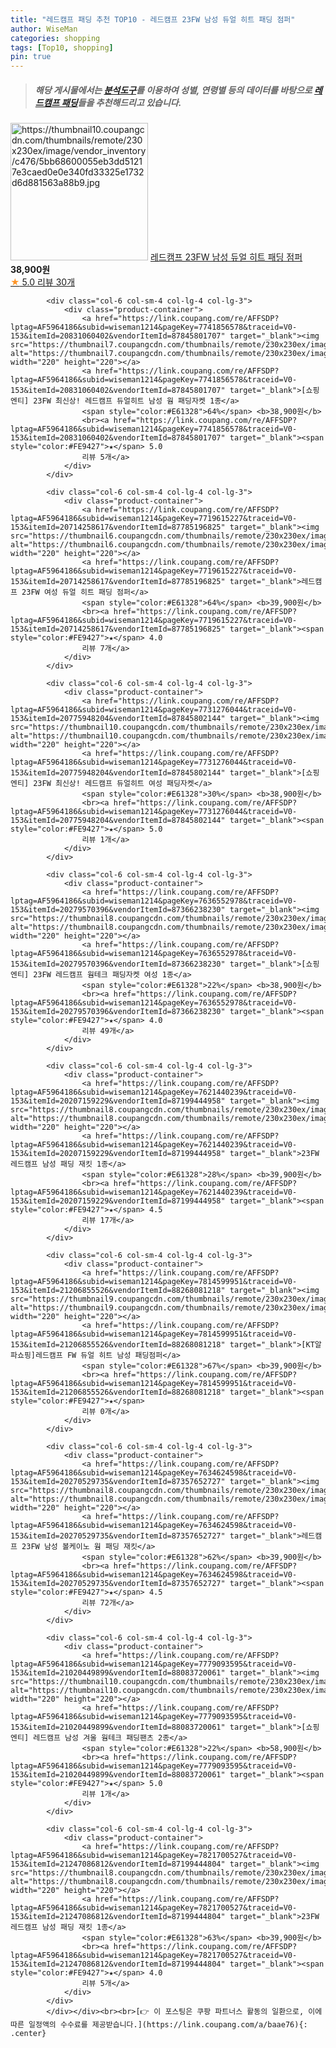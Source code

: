 ```yaml
---
title: "레드캠프 패딩 추천 TOP10 - 레드캠프 23FW 남성 듀얼 히트 패딩 점퍼"
author: WiseMan
categories: shopping
tags: [Top10, shopping]
pin: true
---
```


> ##### 해당 게시물에서는 [**분석도구**](https://itemscout.io/)를 이용하여 **성별**, **연령별** 등의 데이터를 바탕으로 [**레드캠프 패딩**](https://link.coupang.com/a/baae76)들을 추천해드리고 있습니다.
<div class="container"><div class="row">
            <div class="col-6 col-sm-4 col-lg-4 col-lg-3">
                <div class="product-container">
                    <a href="https://link.coupang.com/re/AFFSDP?lptag=AF5964186&subid=wiseman1214&pageKey=7719615181&traceid=V0-153&itemId=20714258378&vendorItemId=87944973087" target="_blank"><img src="https://thumbnail10.coupangcdn.com/thumbnails/remote/230x230ex/image/vendor_inventory/c476/5bb68600055eb3dd51217e3caed0e0e340fd33325e1732d6d881563a88b9.jpg" alt="https://thumbnail10.coupangcdn.com/thumbnails/remote/230x230ex/image/vendor_inventory/c476/5bb68600055eb3dd51217e3caed0e0e340fd33325e1732d6d881563a88b9.jpg" width="220" height="220"></a>
                    <a href="https://link.coupang.com/re/AFFSDP?lptag=AF5964186&subid=wiseman1214&pageKey=7719615181&traceid=V0-153&itemId=20714258378&vendorItemId=87944973087" target="_blank">레드캠프 23FW 남성 듀얼 히트 패딩 점퍼</a>
                    <span style="color:#E61328"></span> <b>38,900원</b>
                    <br><a href="https://link.coupang.com/re/AFFSDP?lptag=AF5964186&subid=wiseman1214&pageKey=7719615181&traceid=V0-153&itemId=20714258378&vendorItemId=87944973087" target="_blank"><span style="color:#FE9427">★</span> 5.0
                    리뷰 30개</a>
                </div>
            </div>
            
            <div class="col-6 col-sm-4 col-lg-4 col-lg-3">
                <div class="product-container">
                    <a href="https://link.coupang.com/re/AFFSDP?lptag=AF5964186&subid=wiseman1214&pageKey=7741856578&traceid=V0-153&itemId=20831060402&vendorItemId=87845801707" target="_blank"><img src="https://thumbnail7.coupangcdn.com/thumbnails/remote/230x230ex/image/vendor_inventory/969d/53fb536f5d3636c26d3037344dd1bb4f46f75bef8ac0dd138037e66ff088.jpg" alt="https://thumbnail7.coupangcdn.com/thumbnails/remote/230x230ex/image/vendor_inventory/969d/53fb536f5d3636c26d3037344dd1bb4f46f75bef8ac0dd138037e66ff088.jpg" width="220" height="220"></a>
                    <a href="https://link.coupang.com/re/AFFSDP?lptag=AF5964186&subid=wiseman1214&pageKey=7741856578&traceid=V0-153&itemId=20831060402&vendorItemId=87845801707" target="_blank">[쇼핑엔티] 23FW 최신상! 레드캠프 듀얼히트 남성 웜 패딩자켓 1종</a>
                    <span style="color:#E61328">64%</span> <b>38,900원</b>
                    <br><a href="https://link.coupang.com/re/AFFSDP?lptag=AF5964186&subid=wiseman1214&pageKey=7741856578&traceid=V0-153&itemId=20831060402&vendorItemId=87845801707" target="_blank"><span style="color:#FE9427">★</span> 5.0
                    리뷰 5개</a>
                </div>
            </div>
            
            <div class="col-6 col-sm-4 col-lg-4 col-lg-3">
                <div class="product-container">
                    <a href="https://link.coupang.com/re/AFFSDP?lptag=AF5964186&subid=wiseman1214&pageKey=7719615227&traceid=V0-153&itemId=20714258617&vendorItemId=87785196825" target="_blank"><img src="https://thumbnail6.coupangcdn.com/thumbnails/remote/230x230ex/image/vendor_inventory/5ca5/fb7ba35d3cdcb5a96baa095ea5d6cfcb9c9b96d8eef0b35db38e72ff929c.jpg" alt="https://thumbnail6.coupangcdn.com/thumbnails/remote/230x230ex/image/vendor_inventory/5ca5/fb7ba35d3cdcb5a96baa095ea5d6cfcb9c9b96d8eef0b35db38e72ff929c.jpg" width="220" height="220"></a>
                    <a href="https://link.coupang.com/re/AFFSDP?lptag=AF5964186&subid=wiseman1214&pageKey=7719615227&traceid=V0-153&itemId=20714258617&vendorItemId=87785196825" target="_blank">레드캠프 23FW 여성 듀얼 히트 패딩 점퍼</a>
                    <span style="color:#E61328">64%</span> <b>39,900원</b>
                    <br><a href="https://link.coupang.com/re/AFFSDP?lptag=AF5964186&subid=wiseman1214&pageKey=7719615227&traceid=V0-153&itemId=20714258617&vendorItemId=87785196825" target="_blank"><span style="color:#FE9427">★</span> 4.0
                    리뷰 7개</a>
                </div>
            </div>
            
            <div class="col-6 col-sm-4 col-lg-4 col-lg-3">
                <div class="product-container">
                    <a href="https://link.coupang.com/re/AFFSDP?lptag=AF5964186&subid=wiseman1214&pageKey=7731276044&traceid=V0-153&itemId=20775948204&vendorItemId=87845802144" target="_blank"><img src="https://thumbnail10.coupangcdn.com/thumbnails/remote/230x230ex/image/vendor_inventory/23a9/34c1a35c9a1ebff49b1b74e9c55a3aafc4d8f88a716a6eb0b030d916430c.jpg" alt="https://thumbnail10.coupangcdn.com/thumbnails/remote/230x230ex/image/vendor_inventory/23a9/34c1a35c9a1ebff49b1b74e9c55a3aafc4d8f88a716a6eb0b030d916430c.jpg" width="220" height="220"></a>
                    <a href="https://link.coupang.com/re/AFFSDP?lptag=AF5964186&subid=wiseman1214&pageKey=7731276044&traceid=V0-153&itemId=20775948204&vendorItemId=87845802144" target="_blank">[쇼핑엔티] 23FW 최신상! 레드캠프 듀얼히트 여성 패딩자켓</a>
                    <span style="color:#E61328">30%</span> <b>38,900원</b>
                    <br><a href="https://link.coupang.com/re/AFFSDP?lptag=AF5964186&subid=wiseman1214&pageKey=7731276044&traceid=V0-153&itemId=20775948204&vendorItemId=87845802144" target="_blank"><span style="color:#FE9427">★</span> 5.0
                    리뷰 1개</a>
                </div>
            </div>
            
            <div class="col-6 col-sm-4 col-lg-4 col-lg-3">
                <div class="product-container">
                    <a href="https://link.coupang.com/re/AFFSDP?lptag=AF5964186&subid=wiseman1214&pageKey=7636552978&traceid=V0-153&itemId=20279570396&vendorItemId=87366238230" target="_blank"><img src="https://thumbnail8.coupangcdn.com/thumbnails/remote/230x230ex/image/vendor_inventory/c85f/6098e56adfea9278a0b8b5ad07bf178b530c34b344253785a090a74682e1.jpg" alt="https://thumbnail8.coupangcdn.com/thumbnails/remote/230x230ex/image/vendor_inventory/c85f/6098e56adfea9278a0b8b5ad07bf178b530c34b344253785a090a74682e1.jpg" width="220" height="220"></a>
                    <a href="https://link.coupang.com/re/AFFSDP?lptag=AF5964186&subid=wiseman1214&pageKey=7636552978&traceid=V0-153&itemId=20279570396&vendorItemId=87366238230" target="_blank">[쇼핑엔티] 23FW 레드캠프 웜테크 패딩자켓 여성 1종</a>
                    <span style="color:#E61328">22%</span> <b>38,900원</b>
                    <br><a href="https://link.coupang.com/re/AFFSDP?lptag=AF5964186&subid=wiseman1214&pageKey=7636552978&traceid=V0-153&itemId=20279570396&vendorItemId=87366238230" target="_blank"><span style="color:#FE9427">★</span> 4.0
                    리뷰 49개</a>
                </div>
            </div>
            
            <div class="col-6 col-sm-4 col-lg-4 col-lg-3">
                <div class="product-container">
                    <a href="https://link.coupang.com/re/AFFSDP?lptag=AF5964186&subid=wiseman1214&pageKey=7621440239&traceid=V0-153&itemId=20207159229&vendorItemId=87199444958" target="_blank"><img src="https://thumbnail8.coupangcdn.com/thumbnails/remote/230x230ex/image/vendor_inventory/e864/f34449cfc5542b6bdb8992388168a46baf3d1d5c7e3b891c9af3779d5fc1.jpg" alt="https://thumbnail8.coupangcdn.com/thumbnails/remote/230x230ex/image/vendor_inventory/e864/f34449cfc5542b6bdb8992388168a46baf3d1d5c7e3b891c9af3779d5fc1.jpg" width="220" height="220"></a>
                    <a href="https://link.coupang.com/re/AFFSDP?lptag=AF5964186&subid=wiseman1214&pageKey=7621440239&traceid=V0-153&itemId=20207159229&vendorItemId=87199444958" target="_blank">23FW 레드캠프 남성 패딩 재킷 1종</a>
                    <span style="color:#E61328">28%</span> <b>39,900원</b>
                    <br><a href="https://link.coupang.com/re/AFFSDP?lptag=AF5964186&subid=wiseman1214&pageKey=7621440239&traceid=V0-153&itemId=20207159229&vendorItemId=87199444958" target="_blank"><span style="color:#FE9427">★</span> 4.5
                    리뷰 17개</a>
                </div>
            </div>
            
            <div class="col-6 col-sm-4 col-lg-4 col-lg-3">
                <div class="product-container">
                    <a href="https://link.coupang.com/re/AFFSDP?lptag=AF5964186&subid=wiseman1214&pageKey=7814599951&traceid=V0-153&itemId=21206855526&vendorItemId=88268081218" target="_blank"><img src="https://thumbnail9.coupangcdn.com/thumbnails/remote/230x230ex/image/vendor_inventory/7be7/d4b720ea167590d706b5710ebc8323feec2087452e466709b8c7322dcf63.jpg" alt="https://thumbnail9.coupangcdn.com/thumbnails/remote/230x230ex/image/vendor_inventory/7be7/d4b720ea167590d706b5710ebc8323feec2087452e466709b8c7322dcf63.jpg" width="220" height="220"></a>
                    <a href="https://link.coupang.com/re/AFFSDP?lptag=AF5964186&subid=wiseman1214&pageKey=7814599951&traceid=V0-153&itemId=21206855526&vendorItemId=88268081218" target="_blank">[KT알파쇼핑]레드캠프 FW 듀얼 히트 남성 패딩점퍼</a>
                    <span style="color:#E61328">67%</span> <b>39,900원</b>
                    <br><a href="https://link.coupang.com/re/AFFSDP?lptag=AF5964186&subid=wiseman1214&pageKey=7814599951&traceid=V0-153&itemId=21206855526&vendorItemId=88268081218" target="_blank"><span style="color:#FE9427">★</span> 
                    리뷰 0개</a>
                </div>
            </div>
            
            <div class="col-6 col-sm-4 col-lg-4 col-lg-3">
                <div class="product-container">
                    <a href="https://link.coupang.com/re/AFFSDP?lptag=AF5964186&subid=wiseman1214&pageKey=7634624598&traceid=V0-153&itemId=20270529735&vendorItemId=87357652727" target="_blank"><img src="https://thumbnail8.coupangcdn.com/thumbnails/remote/230x230ex/image/vendor_inventory/9b21/d398eb22b62b57279656b86bc146b77d1d69b83939d5dabb19fb999d3317.jpg" alt="https://thumbnail8.coupangcdn.com/thumbnails/remote/230x230ex/image/vendor_inventory/9b21/d398eb22b62b57279656b86bc146b77d1d69b83939d5dabb19fb999d3317.jpg" width="220" height="220"></a>
                    <a href="https://link.coupang.com/re/AFFSDP?lptag=AF5964186&subid=wiseman1214&pageKey=7634624598&traceid=V0-153&itemId=20270529735&vendorItemId=87357652727" target="_blank">레드캠프 23FW 남성 볼케이노 웜 패딩 재킷</a>
                    <span style="color:#E61328">62%</span> <b>39,900원</b>
                    <br><a href="https://link.coupang.com/re/AFFSDP?lptag=AF5964186&subid=wiseman1214&pageKey=7634624598&traceid=V0-153&itemId=20270529735&vendorItemId=87357652727" target="_blank"><span style="color:#FE9427">★</span> 4.5
                    리뷰 72개</a>
                </div>
            </div>
            
            <div class="col-6 col-sm-4 col-lg-4 col-lg-3">
                <div class="product-container">
                    <a href="https://link.coupang.com/re/AFFSDP?lptag=AF5964186&subid=wiseman1214&pageKey=7779093595&traceid=V0-153&itemId=21020449899&vendorItemId=88083720061" target="_blank"><img src="https://thumbnail10.coupangcdn.com/thumbnails/remote/230x230ex/image/vendor_inventory/bb3f/e5e1589ecc29ad8195811341a39727e4dee282f916184a1127e27ecee9f2.jpg" alt="https://thumbnail10.coupangcdn.com/thumbnails/remote/230x230ex/image/vendor_inventory/bb3f/e5e1589ecc29ad8195811341a39727e4dee282f916184a1127e27ecee9f2.jpg" width="220" height="220"></a>
                    <a href="https://link.coupang.com/re/AFFSDP?lptag=AF5964186&subid=wiseman1214&pageKey=7779093595&traceid=V0-153&itemId=21020449899&vendorItemId=88083720061" target="_blank">[쇼핑엔티] 레드캠프 남성 겨울 웜테크 패딩팬츠 2종</a>
                    <span style="color:#E61328">22%</span> <b>58,900원</b>
                    <br><a href="https://link.coupang.com/re/AFFSDP?lptag=AF5964186&subid=wiseman1214&pageKey=7779093595&traceid=V0-153&itemId=21020449899&vendorItemId=88083720061" target="_blank"><span style="color:#FE9427">★</span> 5.0
                    리뷰 1개</a>
                </div>
            </div>
            
            <div class="col-6 col-sm-4 col-lg-4 col-lg-3">
                <div class="product-container">
                    <a href="https://link.coupang.com/re/AFFSDP?lptag=AF5964186&subid=wiseman1214&pageKey=7821700527&traceid=V0-153&itemId=21247086812&vendorItemId=87199444804" target="_blank"><img src="https://thumbnail8.coupangcdn.com/thumbnails/remote/230x230ex/image/vendor_inventory/e864/f34449cfc5542b6bdb8992388168a46baf3d1d5c7e3b891c9af3779d5fc1.jpg" alt="https://thumbnail8.coupangcdn.com/thumbnails/remote/230x230ex/image/vendor_inventory/e864/f34449cfc5542b6bdb8992388168a46baf3d1d5c7e3b891c9af3779d5fc1.jpg" width="220" height="220"></a>
                    <a href="https://link.coupang.com/re/AFFSDP?lptag=AF5964186&subid=wiseman1214&pageKey=7821700527&traceid=V0-153&itemId=21247086812&vendorItemId=87199444804" target="_blank">23FW 레드캠프 남성 패딩 재킷 1종</a>
                    <span style="color:#E61328">63%</span> <b>39,900원</b>
                    <br><a href="https://link.coupang.com/re/AFFSDP?lptag=AF5964186&subid=wiseman1214&pageKey=7821700527&traceid=V0-153&itemId=21247086812&vendorItemId=87199444804" target="_blank"><span style="color:#FE9427">★</span> 4.0
                    리뷰 5개</a>
                </div>
            </div>
            </div></div><br><br>[👉 이 포스팅은 쿠팡 파트너스 활동의 일환으로, 이에 따른 일정액의 수수료를 제공받습니다.](https://link.coupang.com/a/baae76){: .center}